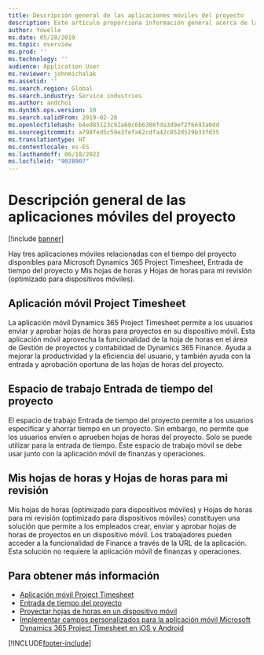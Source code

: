 ```yaml
---
title: Descripción general de las aplicaciones móviles del proyecto
description: Este artículo proporciona información general acerca de las aplicaciones relacionadas con el tiempo de proyecto para Microsoft Dynamics 365 Project Timesheet, Project Time Entry y Mis hojas de horas/Hojas de horas disponibles en un dispositivo móvil.
author: Yowelle
ms.date: 05/28/2019
ms.topic: overview
ms.prod: ''
ms.technology: ''
audience: Application User
ms.reviewer: johnmichalak
ms.assetid: ''
ms.search.region: Global
ms.search.industry: Service industries
ms.author: andchoi
ms.dyn365.ops.version: 10
ms.search.validFrom: 2019-02-28
ms.openlocfilehash: b4ed85123c92a60c6b6308fda3d9ef2f6693a0dd
ms.sourcegitcommit: a798fed5c59e3fefa62cdfa42c852d529b33fd35
ms.translationtype: HT
ms.contentlocale: es-ES
ms.lasthandoff: 06/18/2022
ms.locfileid: "9028907"
---
```

# <a name="project-mobile-applications-overview"></a>Descripción general de las aplicaciones móviles del proyecto

[!include [banner](../includes/banner.md)]

Hay tres aplicaciones móviles relacionadas con el tiempo del proyecto disponibles para Microsoft Dynamics 365 Project Timesheet, Entrada de tiempo del proyecto y Mis hojas de horas y Hojas de horas para mi revisión (optimizado para dispositivos móviles).

## <a name="project-timesheet-mobile-app"></a>Aplicación móvil Project Timesheet

La aplicación móvil Dynamics 365 Project Timesheet permite a los usuarios enviar y aprobar hojas de horas para proyectos en su dispositivo móvil. Esta aplicación móvil aprovecha la funcionalidad de la hoja de horas en el área de Gestión de proyectos y contabilidad de Dynamics 365 Finance. Ayuda a mejorar la productividad y la eficiencia del usuario, y también ayuda con la entrada y aprobación oportuna de las hojas de horas del proyecto.

## <a name="project-time-entry-workspace"></a>Espacio de trabajo Entrada de tiempo del proyecto

El espacio de trabajo Entrada de tiempo del proyecto permite a los usuarios especificar y ahorrar tiempo en un proyecto. Sin embargo, no permite que los usuarios envíen o aprueben hojas de horas del proyecto. Solo se puede utilizar para la entrada de tiempo. Este espacio de trabajo móvil se debe usar junto con la aplicación móvil de finanzas y operaciones.

## <a name="my-timesheetstimesheets-for-my-review"></a>Mis hojas de horas y Hojas de horas para mi revisión

Mis hojas de horas (optimizado para dispositivos móviles) y Hojas de horas para mi revisión (optimizado para dispositivos móviles) constituyen una solución que permite a los empleados crear, enviar y aprobar hojas de horas de proyectos en un dispositivo móvil. Los trabajadores pueden acceder a la funcionalidad de Finance a través de la URL de la aplicación. Esta solución no requiere la aplicación móvil de finanzas y operaciones.

## <a name="for-more-information"></a>Para obtener más información

- [Aplicación móvil Project Timesheet](project-timesheet.md)
- [Entrada de tiempo del proyecto]( project-time-entry-mobile-workspace.md)
- [Proyectar hojas de horas en un dispositivo móvil](Mobile-timesheets.md)
- [Implementar campos personalizados para la aplicación móvil Microsoft Dynamics 365 Project Timesheet en iOS y Android](custom-fields-mobile.md)


[!INCLUDE[footer-include](../includes/footer-banner.md)]